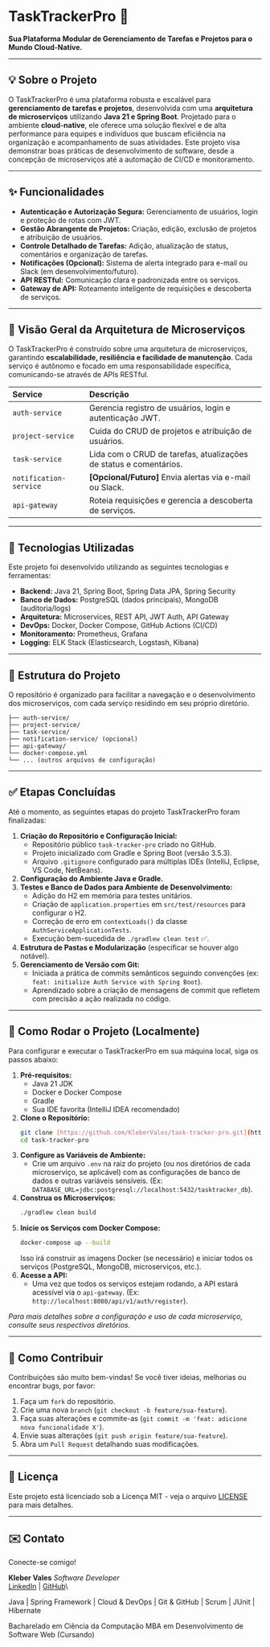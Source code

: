 # TaskTrackerPro 🧩

**Sua Plataforma Modular de Gerenciamento de Tarefas e Projetos para o Mundo Cloud-Native.**

---

## 💡 Sobre o Projeto

O TaskTrackerPro é uma plataforma robusta e escalável para **gerenciamento de tarefas e projetos**, desenvolvida com uma **arquitetura de microserviços** utilizando **Java 21 e Spring Boot**. Projetado para o ambiente **cloud-native**, ele oferece uma solução flexível e de alta performance para equipes e indivíduos que buscam eficiência na organização e acompanhamento de suas atividades. Este projeto visa demonstrar boas práticas de desenvolvimento de software, desde a concepção de microserviços até a automação de CI/CD e monitoramento.

---

## ✨ Funcionalidades

* **Autenticação e Autorização Segura:** Gerenciamento de usuários, login e proteção de rotas com JWT.
* **Gestão Abrangente de Projetos:** Criação, edição, exclusão de projetos e atribuição de usuários.
* **Controle Detalhado de Tarefas:** Adição, atualização de status, comentários e organização de tarefas.
* **Notificações (Opcional):** Sistema de alerta integrado para e-mail ou Slack (em desenvolvimento/futuro).
* **API RESTful:** Comunicação clara e padronizada entre os serviços.
* **Gateway de API:** Roteamento inteligente de requisições e descoberta de serviços.

---

## 🧱 Visão Geral da Arquitetura de Microserviços

O TaskTrackerPro é construído sobre uma arquitetura de microserviços, garantindo **escalabilidade, resiliência e facilidade de manutenção**. Cada serviço é autônomo e focado em uma responsabilidade específica, comunicando-se através de APIs RESTful.

| Service            | Descrição                                         |
| :----------------- | :------------------------------------------------ |
| `auth-service`     | Gerencia registro de usuários, login e autenticação JWT. |
| `project-service`  | Cuida do CRUD de projetos e atribuição de usuários. |
| `task-service`     | Lida com o CRUD de tarefas, atualizações de status e comentários. |
| `notification-service` | **[Opcional/Futuro]** Envia alertas via e-mail ou Slack. |
| `api-gateway`      | Roteia requisições e gerencia a descoberta de serviços. |

---

## 🚀 Tecnologias Utilizadas

Este projeto foi desenvolvido utilizando as seguintes tecnologias e ferramentas:

* **Backend:** Java 21, Spring Boot, Spring Data JPA, Spring Security
* **Banco de Dados:** PostgreSQL (dados principais), MongoDB (auditoria/logs)
* **Arquitetura:** Microservices, REST API, JWT Auth, API Gateway
* **DevOps:** Docker, Docker Compose, GitHub Actions (CI/CD)
* **Monitoramento:** Prometheus, Grafana
* **Logging:** ELK Stack (Elasticsearch, Logstash, Kibana)

---

## 📂 Estrutura do Projeto

O repositório é organizado para facilitar a navegação e o desenvolvimento dos microserviços, com cada serviço residindo em seu próprio diretório.

```
├── auth-service/
├── project-service/
├── task-service/
├── notification-service/ (opcional)
├── api-gateway/
└── docker-compose.yml
└── ... (outros arquivos de configuração)

```

---

## ✅ Etapas Concluídas

Até o momento, as seguintes etapas do projeto TaskTrackerPro foram finalizadas:

1.  **Criação do Repositório e Configuração Inicial:**
    * Repositório público `task-tracker-pro` criado no GitHub.
    * Projeto inicializado com Gradle e Spring Boot (versão 3.5.3).
    * Arquivo `.gitignore` configurado para múltiplas IDEs (IntelliJ, Eclipse, VS Code, NetBeans).
2.  **Configuração do Ambiente Java e Gradle.**
3.  **Testes e Banco de Dados para Ambiente de Desenvolvimento:**
    * Adição do H2 em memória para testes unitários.
    * Criação de `application.properties` em `src/test/resources` para configurar o H2.
    * Correção de erro em `contextLoads()` da classe `AuthServiceApplicationTests`.
    * Execução bem-sucedida de `./gradlew clean test` ✅.
4.  **Estrutura de Pastas e Modularização** (especificar se houver algo notável).
5.  **Gerenciamento de Versão com Git:**
    * Iniciada a prática de commits semânticos seguindo convenções (ex: `feat: initialize Auth Service with Spring Boot`).
    * Aprendizado sobre a criação de mensagens de commit que refletem com precisão a ação realizada no código.
  
---

## 🚀 Como Rodar o Projeto (Localmente)

Para configurar e executar o TaskTrackerPro em sua máquina local, siga os passos abaixo:

1.  **Pré-requisitos:**
    * Java 21 JDK
    * Docker e Docker Compose
    * Gradle
    * Sua IDE favorita (IntelliJ IDEA recomendado)
2.  **Clone o Repositório:**
    ```bash
    git clone [https://github.com/KleberVales/task-tracker-pro.git](https://github.com/KleberVales/task-tracker-pro.git)
    cd task-tracker-pro
    ```
3.  **Configure as Variáveis de Ambiente:**
    * Crie um arquivo `.env` na raiz do projeto (ou nos diretórios de cada microserviço, se aplicável) com as configurações de banco de dados e outras variáveis sensíveis. (Ex: `DATABASE_URL=jdbc:postgresql://localhost:5432/tasktracker_db`).
4.  **Construa os Microserviços:**
    ```bash
    ./gradlew clean build
    ```
5.  **Inicie os Serviços com Docker Compose:**
    ```bash
    docker-compose up --build
    ```
    Isso irá construir as imagens Docker (se necessário) e iniciar todos os serviços (PostgreSQL, MongoDB, microserviços, etc.).
6.  **Acesse a API:**
    * Uma vez que todos os serviços estejam rodando, a API estará acessível via o `api-gateway`. (Ex: `http://localhost:8080/api/v1/auth/register`).

*Para mais detalhes sobre a configuração e uso de cada microserviço, consulte seus respectivos diretórios.*

---

## 👋 Como Contribuir

Contribuições são muito bem-vindas! Se você tiver ideias, melhorias ou encontrar bugs, por favor:

1.  Faça um `fork` do repositório.
2.  Crie uma nova `branch` (`git checkout -b feature/sua-feature`).
3.  Faça suas alterações e commite-as (`git commit -m 'feat: adicione nova funcionalidade X'`).
4.  Envie suas alterações (`git push origin feature/sua-feature`).
5.  Abra um `Pull Request` detalhando suas modificações.

---

## 📄 Licença

Este projeto está licenciado sob a Licença MIT - veja o arquivo [LICENSE](LICENSE) para mais detalhes.

---

## ✉️ Contato

Conecte-se comigo!

**Kleber Vales**
*Software Developer*\
[LinkedIn](https://www.linkedin.com/in/klebervales) | [GitHub](https://github.com/KleberVales)\

Java | Spring Framework | Cloud & DevOps | Git & GitHub | Scrum | JUnit | Hibernate

Bacharelado em Ciência da Computação
MBA em Desenvolvimento de Software Web (Cursando)
